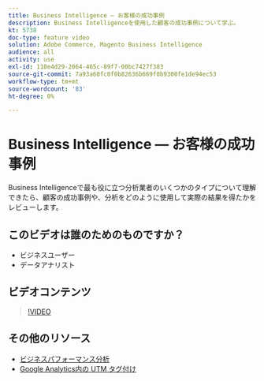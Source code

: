 ```yaml
---
title: Business Intelligence — お客様の成功事例
description: Business Intelligenceを使用した顧客の成功事例について学ぶ。
kt: 5738
doc-type: feature video
solution: Adobe Commerce, Magento Business Intelligence
audience: all
activity: use
exl-id: 118e4d29-2064-465c-89f7-00bc7427f383
source-git-commit: 7a93a60fc0f0b82636b669f0b9300fe1de94ec53
workflow-type: tm+mt
source-wordcount: '83'
ht-degree: 0%

---
```


# Business Intelligence — お客様の成功事例

Business Intelligenceで最も役に立つ分析業者のいくつかのタイプについて理解できたら、顧客の成功事例や、分析をどのように使用して実際の結果を得たかをレビューします。

## このビデオは誰のためのものですか？

- ビジネスユーザー
- データアナリスト

## ビデオコンテンツ

>[!VIDEO](https://video.tv.adobe.com/v/35992?quality=12&learn=on)

## その他のリソース

- [ビジネスパフォーマンス分析](https://docs.magento.com/mbi/data-analyst/analysis/bus-perf-analysis.html)
- [Google Analytics内の UTM タグ付け](https://docs.magento.com/mbi/best-practices/utm-tagging-google.html)
